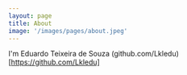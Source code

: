 ```yaml
---
layout: page
title: About
image: '/images/pages/about.jpeg'
---
```


I'm Eduardo Teixeira de Souza
(github.com/Lkledu)[https://github.com/Lkledu]